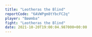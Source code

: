 ```yaml
---
title: "Leotheras the Blind"
reportCode: "6AVWPgm8tYbcFC2q"
player: "Bøømba"
fight: "Leotheras the Blind"
date: 2021-10-20T19:00:04.987000+00:00
---
```

